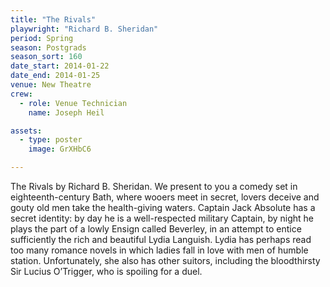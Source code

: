 ```yaml
---
title: "The Rivals"
playwright: "Richard B. Sheridan"
period: Spring
season: Postgrads
season_sort: 160
date_start: 2014-01-22
date_end: 2014-01-25
venue: New Theatre
crew:
  - role: Venue Technician
    name: Joseph Heil

assets:
  - type: poster
    image: GrXHbC6

---
```

The Rivals by Richard B. Sheridan. We present to you a comedy set in eighteenth-century Bath, where wooers meet in secret, lovers deceive and gouty old men take the health-giving waters. Captain Jack Absolute has a secret identity: by day he is a well-respected military Captain, by night he plays the part of a lowly Ensign called Beverley, in an attempt to entice sufficiently the rich and beautiful Lydia Languish. Lydia has perhaps read too many romance novels in which ladies fall in love with men of humble station. Unfortunately, she also has other suitors, including the bloodthirsty Sir Lucius O’Trigger, who is spoiling for a duel.
